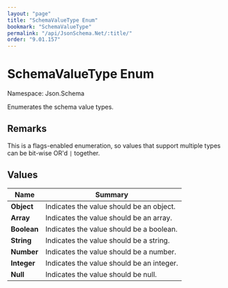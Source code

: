 ```yaml
---
layout: "page"
title: "SchemaValueType Enum"
bookmark: "SchemaValueType"
permalink: "/api/JsonSchema.Net/:title/"
order: "9.01.157"
---
```

# SchemaValueType Enum

Namespace: Json.Schema

Enumerates the schema value types.

## Remarks

This is a flags-enabled enumeration, so values that support multiple
types can be bit-wise OR'd `|` together.

## Values

| Name | Summary |
|---|---|
| **Object** | Indicates the value should be an object. |
| **Array** | Indicates the value should be an array. |
| **Boolean** | Indicates the value should be a boolean. |
| **String** | Indicates the value should be a string. |
| **Number** | Indicates the value should be a number. |
| **Integer** | Indicates the value should be an integer. |
| **Null** | Indicates the value should be null. |

